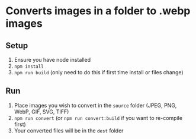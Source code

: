 # Converts images in a folder to .webp images

## Setup

1.  Ensure you have node installed
2.  `npm install`
3.  `npm run build` (only need to do this if first time install or files change)

## Run

1.  Place images you wish to convert in the `source` folder (JPEG, PNG, WebP, GIF, SVG, TIFF)
2.  `npm run convert` (or `npm run convert:build` if you want to re-compile first)
3.  Your converted files will be in the `dest` folder
